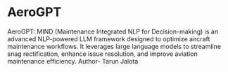 # AeroGPT
AeroGPT: MIND (Maintenance Integrated NLP for Decision-making) is an advanced NLP-powered LLM framework designed to optimize aircraft maintenance workflows. It leverages large language models to streamline snag rectification, enhance issue resolution, and improve aviation maintenance efficiency.
Author- Tarun Jalota 
